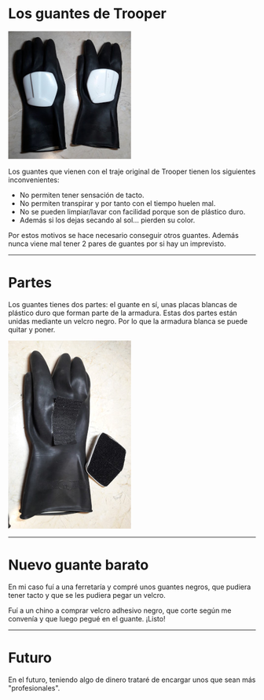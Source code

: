 
# Los guantes de Trooper

![gloves-01](images/gloves/gloves-01.jpg)

Los guantes que vienen con el traje original de Trooper tienen los
siguientes inconvenientes:
* No permiten tener sensación de tacto.
* No permiten transpirar y por tanto con el tiempo huelen mal.
* No se pueden limpiar/lavar con facilidad porque son de plástico duro.
* Además si los dejas secando al sol... pierden su color.

Por estos motivos se hace necesario conseguir otros guantes.
Además nunca viene mal tener 2 pares de guantes por si hay un imprevisto.

---

# Partes

Los guantes tienes dos partes: el guante en sí, unas placas blancas de plástico duro que forman parte de la armadura. Estas dos partes están unidas mediante un velcro negro. Por lo que la armadura blanca se puede quitar y poner.

![gloves-02](images/gloves/gloves-02.jpg)

---

# Nuevo guante barato

En mi caso fuí a una ferretaría y compré unos guantes negros, que pudiera tener tacto y que se les pudiera pegar un velcro.

Fuí a un chino a comprar velcro adhesivo negro, que corte según me convenía y que luego pegué en el guante. ¡Listo!

---

# Futuro

En el futuro, teniendo algo de dinero trataré de encargar unos que sean más "profesionales".
